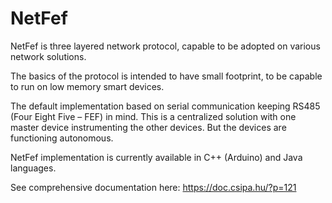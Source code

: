 # NetFef
NetFef is three layered network protocol, capable to be adopted on various network solutions.

The basics of the protocol is intended to have small footprint, to be capable to run on low memory smart devices.

The default implementation based on serial communication keeping RS485 (Four Eight Five – FEF) in mind. This is a centralized solution with one master device instrumenting the other devices. But the devices are functioning autonomous.

NetFef implementation is currently available in C++ (Arduino) and Java languages.

See comprehensive documentation here: https://doc.csipa.hu/?p=121

